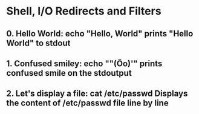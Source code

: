 # Shell, I/O Redirects and Filters
## 0. Hello World: echo "Hello, World" prints "Hello World" to stdout
## 1. Confused smiley: echo "\"(Ôo)'" prints confused smile on the stdoutput
## 2. Let's display a file: cat /etc/passwd Displays the content of /etc/passwd file line by line

